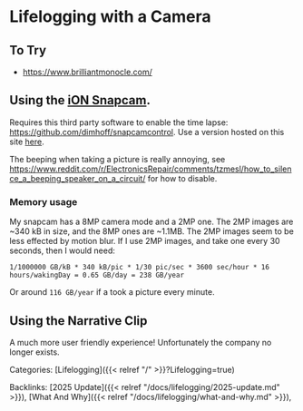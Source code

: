 # Lifelogging with a Camera

## To Try

 - https://www.brilliantmonocle.com/

## Using the [iON Snapcam](https://amzn.to/3JqQ6kA).

Requires this third party software to enable the time lapse:
https://github.com/dimhoff/snapcamcontrol. Use a version hosted on this site
[here](/snapcamcontrol.html).

The beeping when taking a picture is really annoying, see
https://www.reddit.com/r/ElectronicsRepair/comments/tzmesl/how_to_silence_a_beeping_speaker_on_a_circuit/
for how to disable.

### Memory usage

My snapcam has a 8MP camera mode and a 2MP one.  The 2MP images are ~340 kB in
size, and the 8MP ones are ~1.1MB. The 2MP images seem to be less effected by
motion blur.  If I use 2MP images, and take one every 30 seconds, then I would
need:

```
1/1000000 GB/kB * 340 kB/pic * 1/30 pic/sec * 3600 sec/hour * 16 hours/wakingDay = 0.65 GB/day = 238 GB/year
```

Or around `116 GB/year` if a took a picture every minute.


## Using the Narrative Clip

A much more user friendly experience!  Unfortunately the company no longer exists.








Categories: [Lifelogging]({{< relref "/" >}}?Lifelogging=true)

Backlinks: [2025 Update]({{< relref "/docs/lifelogging/2025-update.md" >}}), 
[What And Why]({{< relref "/docs/lifelogging/what-and-why.md" >}}), 

